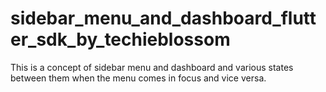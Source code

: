 # sidebar_menu_and_dashboard_flutter_sdk_by_techieblossom
This is a concept of sidebar menu and dashboard and various states between them when the menu comes in focus and vice versa.

